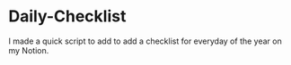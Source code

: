 # Daily-Checklist
I made a quick script to add to add a checklist for everyday of the year on my Notion.
